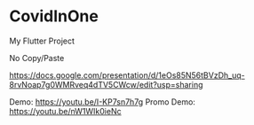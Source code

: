 # CovidInOne

My Flutter Project

No Copy/Paste

https://docs.google.com/presentation/d/1eOs85N56tBVzDh_uq-8rvNoap7g0WMRveq4dTV5CWcw/edit?usp=sharing

Demo: https://youtu.be/I-KP7sn7h7g
Promo Demo: https://youtu.be/nW1WIk0ieNc



